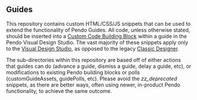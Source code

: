 ## Guides
This repository contains custom HTML/CSS/JS snippets that can be used to extend the functionality of Pendo Guides.  All code, unless otherwise stated, should be inserted into a [Custom Code Building Block](https://support.pendo.io/hc/en-us/articles/360032206011-More-on-Custom-Code-Block) within a guide in the Pendo Visual Design Studio.  The vast majority of these snippets apply only to the [Visual Design Studio](https://support.pendo.io/hc/en-us/categories/360001404191-Guidance#Visual_Design_Studio), as opposed to the legacy [Classic Designer](https://support.pendo.io/hc/en-us/articles/360032206671-In-app-designer-Classic-). 

The sub-directories within this repository are based off of either actions that guides can do (advance a guide, dismiss a guide, delay a guide, etc), or modifications to existing Pendo building blocks or polls (customGuideAssets, guidePolls, etc).  Please avoid the _zz_deprecated_ snippets, as there are better ways, often using newer, in-product Pendo functionality, to achieve the same outcome.